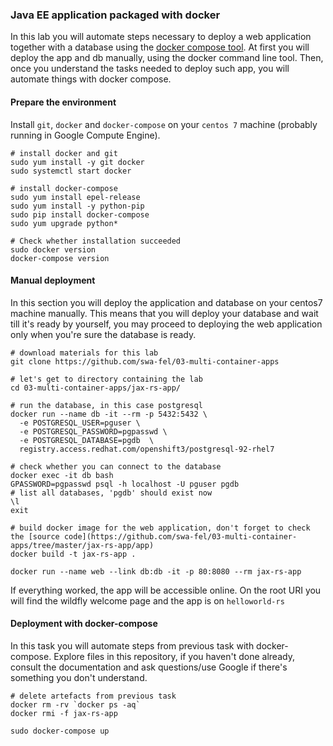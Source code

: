 ### Java EE application packaged with docker
In this lab you will automate steps necessary to deploy a web application together with a database using the [docker compose tool](https://docs.docker.com/compose/).
At first you will deploy the app and db manually, using the docker command line tool. Then, once you understand the tasks needed to deploy such app, you will automate things with docker compose.

#### Prepare the environment
Install `git`, `docker` and `docker-compose` on your `centos 7` machine (probably running in Google Compute Engine).
```
# install docker and git
sudo yum install -y git docker
sudo systemctl start docker

# install docker-compose
sudo yum install epel-release
sudo yum install -y python-pip
sudo pip install docker-compose
sudo yum upgrade python*

# Check whether installation succeeded
sudo docker version
docker-compose version

```

#### Manual deployment
In this section you will deploy the application and database on your centos7 machine manually. This means that you will deploy your database and wait till it's ready by yourself, you may proceed to deploying the web application only when you're sure the database is ready.
```
# download materials for this lab
git clone https://github.com/swa-fel/03-multi-container-apps

# let's get to directory containing the lab
cd 03-multi-container-apps/jax-rs-app/

# run the database, in this case postgresql
docker run --name db -it --rm -p 5432:5432 \
  -e POSTGRESQL_USER=pguser \
  -e POSTGRESQL_PASSWORD=pgpasswd \
  -e POSTGRESQL_DATABASE=pgdb  \
  registry.access.redhat.com/openshift3/postgresql-92-rhel7

# check whether you can connect to the database
docker exec -it db bash
GPASSWORD=pgpasswd psql -h localhost -U pguser pgdb
# list all databases, 'pgdb' should exist now
\l
exit

# build docker image for the web application, don't forget to check the [source code](https://github.com/swa-fel/03-multi-container-apps/tree/master/jax-rs-app/app)
docker build -t jax-rs-app .

docker run --name web --link db:db -it -p 80:8080 --rm jax-rs-app
```
If everything worked, the app will be accessible online. On the root URI you will find the wildfly welcome page and the app is on `helloworld-rs`

#### Deployment with docker-compose
In this task you will automate steps from previous task with docker-compose. Explore files in this repository, if you haven't done already, consult the documentation and ask questions/use Google if there's something you don't understand.
```
# delete artefacts from previous task
docker rm -rv `docker ps -aq`
docker rmi -f jax-rs-app

sudo docker-compose up
```
